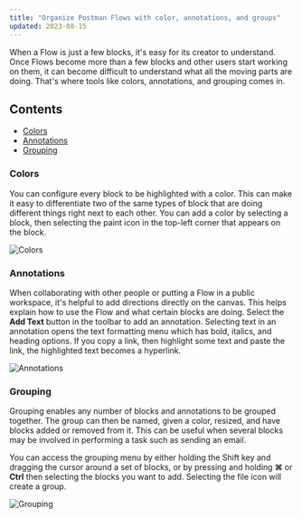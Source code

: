 ```yaml
---
title: "Organize Postman Flows with color, annotations, and groups"
updated: 2023-08-15
---
```


When a Flow is just a few blocks, it's easy for its creator to understand. Once Flows become more than a few blocks and other users start working on them, it can become difficult to understand what all the moving parts are doing. That's where tools like colors, annotations, and grouping comes in.

## Contents

* [Colors](#colors)
* [Annotations](#annotations)
* [Grouping](#grouping)

### Colors

You can configure every block to be highlighted with a color. This can make it easy to differentiate two of the same types of block that are doing different things right next to each other. You can add a color by selecting a block, then selecting the paint icon in the top-left corner that appears on the block.

<img src="https://assets.postman.com/postman-docs/v10/block-colors-v10-20-1.gif" alt="Colors" fetchpriority="low" loading="lazy" />

### Annotations

When collaborating with other people or putting a Flow in a public workspace, it's helpful to add directions directly on the canvas. This helps explain how to use the Flow and what certain blocks are doing. Select the **Add Text** button in the toolbar to add an annotation. Selecting text in an annotation opens the text formatting menu which has bold, italics, and heading options. If you copy a link, then highlight some text and paste the link, the highlighted text becomes a hyperlink.

<img src="https://assets.postman.com/postman-docs/v10/flows-annotations-v10-20.gif" alt="Annotations" fetchpriority="low" loading="lazy" />

### Grouping

Grouping enables any number of blocks and annotations to be grouped together. The group can then be named, given a color, resized, and have blocks added or removed from it. This can be useful when several blocks may be involved in performing a task such as sending an email.

You can access the grouping menu by either holding the Shift key and dragging the cursor around a set of blocks, or by pressing and holding **⌘** or **Ctrl** then selecting the blocks you want to add. Selecting the file icon will create a group.

<img src="https://assets.postman.com/postman-docs/v10/flows-grouping-v10-20.gif" alt="Grouping" fetchpriority="low" loading="lazy" />
